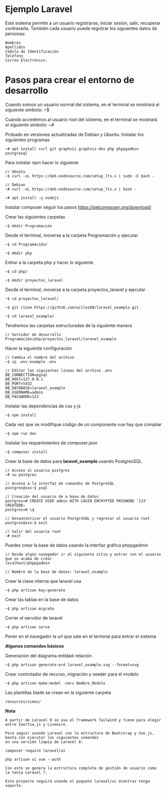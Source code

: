 # Ejemplo Laravel

Este sistema permite a un usuario registrarse, iniciar sesión, salir, recuperar contraseña.
También cada usuario puede registrar los siguientes datos de personas:

    Nombres
    Apellidos
    Cédula de Identificación
    Teléfono
    Correo Electrónico.

# Pasos para crear el entorno de desarrollo

Cuando somos un usuario normal del sistema, en el terminal se mostrará el siguiente símbolo: ~$

Cuando accedemos al usuario root del sistema, en el terminal se mostrará el siguiente símbolo: ~#

Probado en versiones actualizadas de Debian y Ubuntu. Instalar los siguientes programas

    ~# apt install curl git graphviz graphviz-dev php phppgadmin postgresql

Para instalar npm hacer lo siguiente

    // Ubuntu
    ~$ curl -sL https://deb.nodesource.com/setup_lts.x | sudo -E bash -

    // Debian
    ~# curl -sL https://deb.nodesource.com/setup_lts.x | bash -

    ~# apt install -y nodejs

Instalar composer seguir los pasos https://getcomposer.org/download/

Crear las siguientes carpetas

    ~$ mkdir Programación

Desde el terminal, moverse a la carpeta Programación y ejecutar

    ~$ cd Programación/

    ~$ mkdir php

Entrar a la carpeta php y hacer lo siguiente

    ~$ cd php/

    ~$ mkdir proyectos_laravel

Desde el terminal, moverse a la carpeta proyectos_laravel y ejecutar

    ~$ cd proyectos_laravel/

    ~$ git clone https://github.com/willez88/laravel_example.git

    ~$ cd laravel_example/

Tendremos las carpetas estructuradas de la siguiente manera

    // Servidor de desarrollo
    Programación/php/proyectos_laravel/laravel_example

Hacer la siguiente configuración

    // Cambia el nombre del archivo
    ~$ cp .env.example .env

    // Editar las siguientes líneas del archivo .env
    DB_CONNECTION=pgsql
    DB_HOST=127.0.0.1
    DB_PORT=5432
    DB_DATABASE=laravel_example
    DB_USERNAME=admin
    DB_PASSWORD=123

Instalar las dependencias de css y js

    ~$ npm install

Cada vez que se modifique código de un componente vue hay que compilar

    ~$ npm run dev

Instalar los requerimientos de composer.json

    ~$ composer install

Crear la base de datos para __laravel_example__ usando PostgresSQL

    // Acceso al usuario postgres
    ~# su postgres

    // Acceso a la interfaz de comandos de PostgreSQL
    postgres@xxx:$ psql

    // Creación del usuario de a base de datos
    postgres=# CREATE USER admin WITH LOGIN ENCRYPTED PASSWORD '123' CREATEDB;
    postgres=# \q

    // Desautenticar el usuario PostgreSQL y regresar al usuario root
    postgres@xxx:$ exit

    // Salir del usuario root
    ~# exit

Puedes crear la base de datos usando la interfaz gráfica phppgadmin

    // Desde algún navegador ir al siguiente sitio y entrar con el usuario que se acaba de crear
    localhost/phppgadmin

    // Nombre de la base de datos: laravel_example

Crear la clave interna que laravel usa

    ~$ php artisan key:generate

Crear las tablas en la base de datos

    ~$ php artisan migrate

Correr el servidor de laravel

    ~$ php artisan serve

Poner en el navegador la url que sale en el terminal para entrar el sistema

__Algunos comandos básicos__

Generación del diagrama entidad-relación

    ~$ php artisan generate:erd laravel_example.svg --format=svg

Crear controlador de recurso, migración y seeder para el modelo

    ~$ php artisan make:model -cmrs Nombre_Modelo

Las plantillas blade se crean en la siguiente carpeta

    resources/views/

__Nota__

    A partir de Laravel 8 se usa el framework Tailwind y tiene para elegir entre Inertia.js y Livewire.

    Para seguir usando Laravel con la estructura de Bootstrap y Vue.js, basta con ejecutar los siguientes comandos
    en una versión limpia de Laravel 8:

    composer require laravel/ui

    php artisan ui vue --auth

    Con esto se genera la estructura completa de gestión de usuario como la tenía Laravel 7.

    Este proyecto seguirá usando el paquete laravel/ui mientras tenga soporte.
